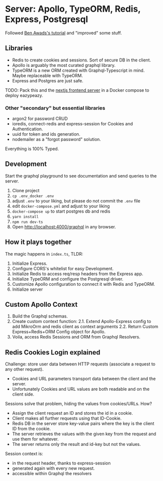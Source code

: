 # Server: Apollo, TypeORM, Redis, Express, Postgresql

Followed [Ben Awads's tutorial](https://www.youtube.com/watch?v=I6ypD7qv3Z8&ab_channel=BenAwad)
and "improved" some stuff.

## Libraries

* Redis to create cookies and sessions. Sort of secure DB in the client.
* Apollo is arguably the most curated graphql library.
* TypeORM is a new ORM created with Graphql-Typescript in mind. Maybe replaceable with TypeORM.
* Express and Postgres are just safe.

TODO: Pack this and the [nextjs frontend server](https://github.com/nvegater/client-nextjs-react)
in a Docker compose to deploy eazypeazy.

### Other "secondary" but essential libraries

* argon2 for password CRUD
* ioredis, connect-redis and express-session for Cookies and Authentication.
* uuid for token and ids generation.
* nodemailer as a "forgot password" solution.

Everything is 100% Typed.

## Development

Start the graphql playground to see documentation and send queries to the server.

1. Clone project
2. `cp .env_docker .env`
3. adjust `.env` to your liking, but please do not commit the `.env` file
4. edit `docker-compose.yml` and adjust to your liking
5. `docker-compose up` to start postgres db and redis
6. `yarn install`
7. `npm run dev-ts`
8. Open <http://localhost:4000/graphql> in any browser.

## How it plays together

The magic happens in `index.ts`, TLDR:

1. Initialize Express.
2. Configure CORS's whitelist for easy Development.
3. Initialize Redis to access req/resp headers from the Express app.
4. Initialize TypeORM and configure the Postgresql driver.
5. Customize Apollo configuration to connect it with Redis and TypeORM.
6. Initialize server

## Custom Apollo Context

1. Build the Graphql schemas.
2. Create custom context function:
    2.1. Extend Apollo-Express config to add MikroOrm and redis client as context arguments
    2.2. Return Custom Express+Redis+ORM Config object for Apollo.
3. Voila, access Redis Sessions and ORM from Graphql Resolvers.

## Redis Cookies Login explained

Challenge: store user data between HTTP requests (associate a request to any other request).

* Cookies and URL parameters transport data between the client and the server.
* Unfortunately Cookies and URL values are both readable and on the client side.

Sessions solve that problem, hiding the values from cookies/URLs. How?

* Assign the client request an ID and stores the id in a cookie.
* Client makes all further requests using that ID-Cookie.
* Redis DB in the server store key-value pairs where the key is the client ID from the cookie.
* The server retrieves the values with the given key from the request and use them for whatever.
* The server returns only the result and id-key but not the values.

Session context is:

* in the request header, thanks to express-session
* generated again with every new request.
* accessible within Graphql the resolvers
